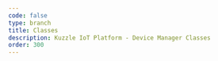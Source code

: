 ```yaml
---
code: false
type: branch
title: Classes
description: Kuzzle IoT Platform - Device Manager Classes
order: 300
---
```

